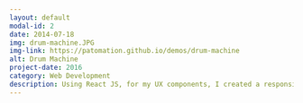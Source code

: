 ```yaml
---
layout: default
modal-id: 2
date: 2014-07-18
img: drum-machine.JPG
img-link: https://patomation.github.io/demos/drum-machine
alt: Drum Machine
project-date: 2016
category: Web Development
description: Using React JS, for my UX components, I created a responsive sound board that scales based on the number of sound sample sources. Use your keyboard or your mouse to play the sounds. All sound collected with a microphone from different location around downtown portland. <a href="https://patomation.github.io/demos/drum-machine">PROJECT DEMO</a>
---
```

